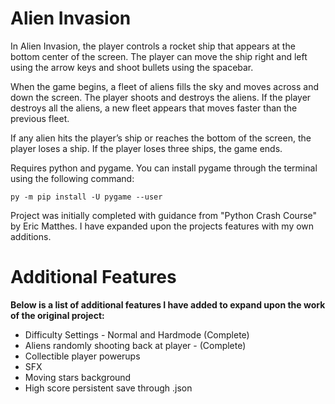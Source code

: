 # Alien Invasion
In Alien Invasion, the player controls a rocket ship that appears at the bottom center of the screen. The player can move the ship right and left using the arrow keys and shoot bullets using the spacebar. 

When the game begins, a fleet of aliens fills the sky and moves across and down the screen. The player shoots and destroys the aliens. If the player destroys all the aliens, a new fleet appears that moves faster than the previous fleet. 

If any alien hits the player’s ship or reaches the bottom of the screen, the player loses a ship. If the player loses three ships, the game ends.

Requires python and pygame. You can install pygame through the terminal using the following command:

```py -m pip install -U pygame --user```

Project was initially completed with guidance from "Python Crash Course" by Eric Matthes. I have expanded upon the projects features with my own additions.

# Additional Features
**Below is a list of additional features I have added to expand upon the work of the original project:**
* Difficulty Settings - Normal and Hardmode (Complete)
* Aliens randomly shooting back at player - (Complete)
* Collectible player powerups
* SFX
* Moving stars background
* High score persistent save through .json